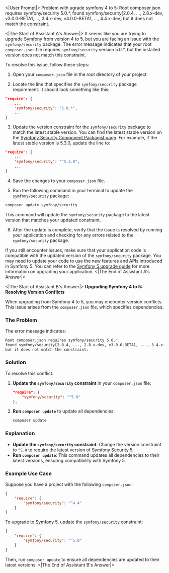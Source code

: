 <|User Prompt|>
Problem with ugrade symfony 4 to 5: Root composer.json requires symfony/security 5.0.*, found symfony/security[2.0.4, ..., 2.8.x-dev, v3.0.0-BETA1, ..., 3.4.x-dev, v4.0.0-BETA1, ..., 4.4.x-dev] but it does not match the constraint.

<|The Start of Assistant A's Answer|>
It seems like you are trying to upgrade Symfony from version 4 to 5, but you are facing an issue with the `symfony/security` package. The error message indicates that your root `composer.json` file requires `symfony/security` version 5.0.*, but the installed version does not match this constraint.

To resolve this issue, follow these steps:

1. Open your `composer.json` file in the root directory of your project.

2. Locate the line that specifies the `symfony/security` package requirement. It should look something like this:

```json
"require": {
    ...
    "symfony/security": "5.0.*",
    ...
}
```

3. Update the version constraint for the `symfony/security` package to match the latest stable version. You can find the latest stable version on the [Symfony Security Component Packagist page](https://packagist.org/packages/symfony/security). For example, if the latest stable version is 5.3.0, update the line to:

```json
"require": {
    ...
    "symfony/security": "^5.3.0",
    ...
}
```

4. Save the changes to your `composer.json` file.

5. Run the following command in your terminal to update the `symfony/security` package:

```bash
composer update symfony/security
```

This command will update the `symfony/security` package to the latest version that matches your updated constraint.

6. After the update is complete, verify that the issue is resolved by running your application and checking for any errors related to the `symfony/security` package.

If you still encounter issues, make sure that your application code is compatible with the updated version of the `symfony/security` package. You may need to update your code to use the new features and APIs introduced in Symfony 5. You can refer to the [Symfony 5 upgrade guide](https://symfony.com/doc/current/setup/upgrade_major.html) for more information on upgrading your application.
<|The End of Assistant A's Answer|>

<|The Start of Assistant B's Answer|>
**Upgrading Symfony 4 to 5: Resolving Version Conflicts**

When upgrading from Symfony 4 to 5, you may encounter version conflicts. This issue arises from the `composer.json` file, which specifies dependencies.

### The Problem

The error message indicates:

```bash
Root composer.json requires symfony/security 5.0.*, 
found symfony/security[2.0.4, ..., 2.8.x-dev, v3.0.0-BETA1, ..., 3.4.x-dev, v4.0.0-BETA1, ..., 4.4.x-dev] 
but it does not match the constraint.
```

### Solution

To resolve this conflict:

1. **Update the `symfony/security` constraint** in your `composer.json` file:

    ```json
    "require": {
        "symfony/security": "^5.0"
    },
    ```

2. **Run `composer update`** to update all dependencies:

    ```bash
    composer update
    ```

### Explanation

- **Update the `symfony/security` constraint**: Change the version constraint to `^5.0` to require the latest version of Symfony Security 5.
- **Run `composer update`**: This command updates all dependencies to their latest versions, ensuring compatibility with Symfony 5.

### Example Use Case

Suppose you have a project with the following `composer.json`:

```json
{
    "require": {
        "symfony/security": "^4.4"
    }
}
```

To upgrade to Symfony 5, update the `symfony/security` constraint:

```json
{
    "require": {
        "symfony/security": "^5.0"
    }
}
```

Then, run `composer update` to ensure all dependencies are updated to their latest versions.
<|The End of Assistant B's Answer|>